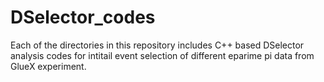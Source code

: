 # DSelector_codes

Each of the directories in this repository includes C++ based DSelector analysis codes for intitail event selection of different eparime pi data from GlueX experiment.
